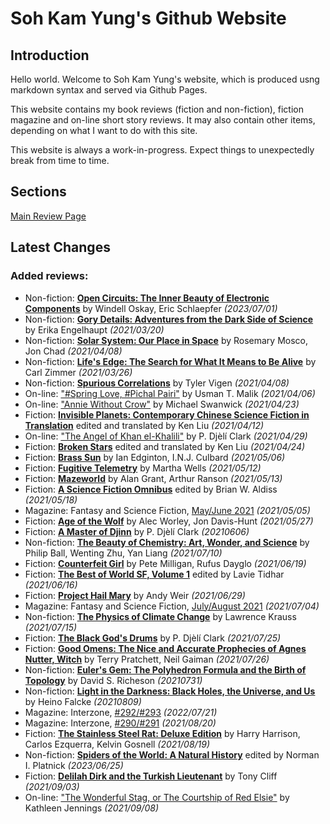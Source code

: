 # Soh Kam Yung's Github Website

## Introduction

Hello world. Welcome to Soh Kam Yung's website, which is produced usng markdown syntax and served via Github Pages.

This website contains my book reviews (fiction and non-fiction), fiction magazine and on-line short story reviews. It may also contain other items, depending on what I want to do with this site.

This website is always a work-in-progress. Expect things to unexpectedly break from time to time.

## Sections

[Main Review Page](reviews/README.md)

## Latest Changes

### Added reviews:
- Non-fiction: [**Open Circuits: The Inner Beauty of Electronic Components**](reviews/nonfiction/2023/20230701-OpenCircuits.md) by Windell Oskay, Eric Schlaepfer *(2023/07/01)*
- Non-fiction: [**Gory Details: Adventures from the Dark Side of Science**](reviews/nonfiction/2021/20210320-GoryDetails.md) by Erika Engelhaupt *(2021/03/20)*
- Non-fiction: [**Solar System: Our Place in Space**](reviews/nonfiction/2021/20210408-SolarSystemOurPlaceInSpace.md) by Rosemary Mosco, Jon Chad *(2021/04/08)*
- Non-fiction: [**Life's Edge: The Search for What It Means to Be Alive**](reviews/nonfiction/2021/20210326-LifeEdge.md) by Carl Zimmer *(2021/03/26)*
- Non-fiction: [**Spurious Correlations**](reviews/nonfiction/2021/20210408-SpuriousCorrelations.md) by Tyler Vigen *(2021/04/08)*
- On-line: ["#Spring Love, #Pichal Pairi"](reviews/online/2021/20210406-SpringLovePichalPairi.md) by Usman T. Malik *(2021/04/06)*
- On-line: ["Annie Without Crow"](reviews/online/2021/20210423-AnnieWithoutCrow.md) by Michael Swanwick *(2021/04/23)*
- Fiction: [**Invisible Planets: Contemporary Chinese Science Fiction in Translation**](reviews/fiction/2021/20210412-InvisiblePlanets.md) edited and translated by Ken Liu *(2021/04/12)*
- On-line: ["The Angel of Khan el-Khalili"](reviews/online/2021/20210429-AngelKhanelKhalili.md) by P. Djèlí Clark *(2021/04/29)*
- Fiction: [**Broken Stars**](reviews/fiction/2021/20210424-BrokenStars.md) edited and translated by Ken Liu *(2021/04/24)*
- Fiction: [**Brass Sun**](reviews/fiction/2021/20210506-BrassSun.md) by Ian Edginton, I.N.J. Culbard *(2021/05/06)*
- Fiction: [**Fugitive Telemetry**](reviews/fiction/2021/20210512-FugitiveTelemetry.md) by Martha Wells *(2021/05/12)*
- Fiction: [**Mazeworld**](reviews/fiction/2021/20210513-Mazeworld.md) by Alan Grant, Arthur Ranson *(2021/05/13)*
- Fiction: [**A Science Fiction Omnibus**](reviews/fiction/2021/20210518-ScienceFictionOmnibus.md) edited by Brian W. Aldiss *(2021/05/18)*
- Magazine: Fantasy and Science Fiction, [May/June 2021](reviews/magazines/FantasyAndScienceFiction/20210505-FSF202105.md) *(2021/05/05)*
- Fiction: [**Age of the Wolf**](reviews/fiction/2021/20210527-AgeWolf.md) by Alec Worley, Jon Davis-Hunt *(2021/05/27)*
- Fiction: [**A Master of Djinn**](reviews/fiction/2021/20210606-MasterOfDjinn.md) by P. Djèlí Clark *(20210606)*
- Non-fiction: [**The Beauty of Chemistry: Art, Wonder, and Science**](reviews/nonfiction/2021/20210710-BeautyChemistry.md) by Philip Ball, Wenting Zhu, Yan Liang *(2021/07/10)*
- Fiction: [**Counterfeit Girl**](reviews/fiction/2021/20210619-CounterfeitGirl.md) by Pete Milligan, Rufus Dayglo *(2021/06/19)*
- Fiction: [**The Best of World SF, Volume 1**](reviews/fiction/2021/20210616-BestWorldSF1.md) edited by Lavie Tidhar *(2021/06/16)*
- Fiction: [**Project Hail Mary**](reviews/fiction/2021/20210629-ProjectHailMary.md) by Andy Weir *(2021/06/29)*
- Magazine: Fantasy and Science Fiction, [July/August 2021](reviews/magazines/FantasyAndScienceFiction/20210704-FSF202107.md) *(2021/07/04)*
- Non-fiction: [**The Physics of Climate Change**](reviews/nonfiction/2021/20210715-PhysicsClimateChange.md) by Lawrence Krauss *(2021/07/15)*
- Fiction: [**The Black God's Drums**](reviews/fiction/2021/20210725-BlackGodDrums.md) by P. Djèlí Clark *(2021/07/25)*
- Fiction: [**Good Omens: The Nice and Accurate Prophecies of Agnes Nutter, Witch**](reviews/fiction/2021/20210726-GoodOmens.md) by Terry Pratchett, Neil Gaiman *(2021/07/26)*
- Non-fiction: [**Euler's Gem: The Polyhedron Formula and the Birth of Topology**](reviews/nonfiction/2021/20210731-EulerGem.md) by David S. Richeson *(20210731)*
- Non-fiction: [**Light in the Darkness: Black Holes, the Universe, and Us**](reviews/nonfiction/2021/20210809-LightInTheDarkness.md) by Heino Falcke *(20210809)*
- Magazine: Interzone, [#292/#293](reviews/magazines/Interzone/20220721-Interzone292_293.md) *(2022/07/21)*
- Magazine: Interzone, [#290/#291](reviews/magazines/Interzone/20210820-Interzone290_291.md) *(2021/08/20)*
- Fiction: [**The Stainless Steel Rat: Deluxe Edition**](reviews/fiction/2021/20210819-StainlessSteelRatDeluxeEdition.md) by Harry Harrison, Carlos Ezquerra, Kelvin Gosnell *(2021/08/19)*
- Non-fiction: [**Spiders of the World: A Natural History**](reviews/nonfiction/2023/20230625-SpidersOfTheWorld.md) edited by Norman I. Platnick *(2023/06/25)*
- Fiction: [**Delilah Dirk and the Turkish Lieutenant**](reviews/fiction/2021/20210903-DelilahDirkTurkishLieutenant.md) by Tony Cliff *(2021/09/03)*
- On-line: ["The Wonderful Stag, or The Courtship of Red Elsie"](reviews/online/2021/20210908-WonderfulStag.md) by Kathleen Jennings *(2021/09/08)*
